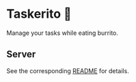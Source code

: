 # Taskerito 🌯

Manage your tasks while eating burrito.

## Server

See the corresponding [README](./server/README.md) for details.
